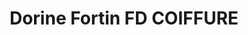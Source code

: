 ---
title: "Dorine Fortin FD COIFFURE"
url: /chateauponsac/dorine-fortin-fd-coiffure/
shop: Friseur
---